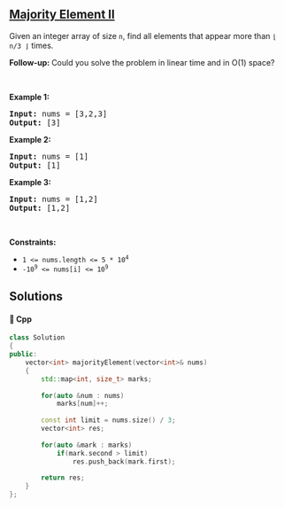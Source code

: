 ## [Majority Element II](https://leetcode.com/problems/majority-element-ii)

<p>Given an integer array of size <code>n</code>, find all elements that appear more than <code>&lfloor; n/3 &rfloor;</code> times.</p>

<p><strong>Follow-up: </strong>Could you solve the problem&nbsp;in linear time and in O(1) space?</p>

<p>&nbsp;</p>
<p><strong>Example 1:</strong></p>

<pre>
<strong>Input:</strong> nums = [3,2,3]
<strong>Output:</strong> [3]
</pre>

<p><strong>Example 2:</strong></p>

<pre>
<strong>Input:</strong> nums = [1]
<strong>Output:</strong> [1]
</pre>

<p><strong>Example 3:</strong></p>

<pre>
<strong>Input:</strong> nums = [1,2]
<strong>Output:</strong> [1,2]
</pre>

<p>&nbsp;</p>
<p><strong>Constraints:</strong></p>

<ul>
	<li><code>1 &lt;= nums.length &lt;= 5 * 10<sup>4</sup></code></li>
	<li><code>-10<sup>9</sup> &lt;= nums[i] &lt;= 10<sup>9</sup></code></li>
</ul>


## Solutions
#### 🧠 Cpp
```cpp
class Solution
{
public:
    vector<int> majorityElement(vector<int>& nums)
    {
        std::map<int, size_t> marks;
        
        for(auto &num : nums)
            marks[num]++;
        
        const int limit = nums.size() / 3;
        vector<int> res;
        
        for(auto &mark : marks)
            if(mark.second > limit)
                res.push_back(mark.first);
        
        return res;
    }
};
```
